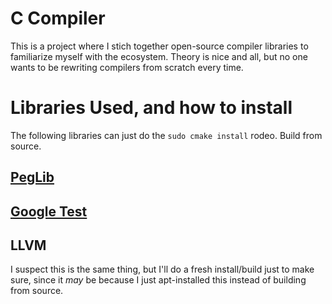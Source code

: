 # C Compiler

This is a project where I stich together open-source compiler libraries to familiarize myself with the ecosystem. Theory is nice and all, but no one wants to be rewriting compilers from scratch every time.

# Libraries Used, and how to install

The following libraries can just do the `sudo cmake install` rodeo. Build from source.

## [PegLib](https://github.com/yhirose/cpp-peglib)

## [Google Test](https://github.com/google/googletest)

## LLVM

I suspect this is the same thing, but I'll do a fresh install/build just to make sure, since it *may* be because I just apt-installed this instead of building from source.